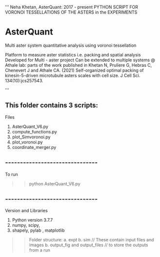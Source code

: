 '''
Neha Khetan, 
AsterQuant: 2017 - present
PYTHON SCRIPT FOR VORONOI TESSELLATIONS OF THE ASTERS in the EXPERIMENTS

# AsterQuant
Multi aster system quantitative analysis using voronoi tessellation


Platform to measure aster statistics  i.e. packing and spatial analysis
Developed for Multi - aster project
Can be extended to multiple systems
@ Athale lab: parts of the work published in
Khetan N, Pruliere G, Hebras C, Chenevert J and Athale CA. (2021) Self-organized optimal packing of kinesin-5-driven microtubule asters scales with cell size. J Cell Sci. 134(10):jcs257543.

'''


## This folder contains 3 scripts:
Files
1. AsterQuant_V6.py
2. compute_functions.py
3. plot_Simvoronoi.py
4. plot_voronoi.py
5. coordinate_merger.py


## -------------------------------
To run
>> python AsterQuant_V6.py


## -------------------------------
Version and Libraries
1. Python version 3.7.7
2. numpy, scipy, 
3. shapely, pylab , matplotlib



>> Folder structure:
   a. expt b. sim                          // These contain input files and images
   b. output_fig and output_files // to store the outputs from a run
   


